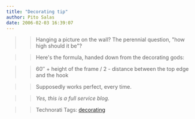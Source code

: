 ```yaml
---
title: "Decorating tip"
author: Pito Salas
date: 2006-02-03 16:39:07
---
```


>>

>> Hanging a picture on the wall? The perennial question, "how high should it
be"?

>>

>> Here's the formula, handed down from the decorating gods:

>>

>> 60″ \+ height of the frame / 2 - distance between the top edge and the hook

>>

>> Supposedly works perfect, every time.

>>

>> _Yes, this is a full service blog._

>>

>> Technorati Tags: [decorating](<http://www.technorati.com/tag/decorating>)


